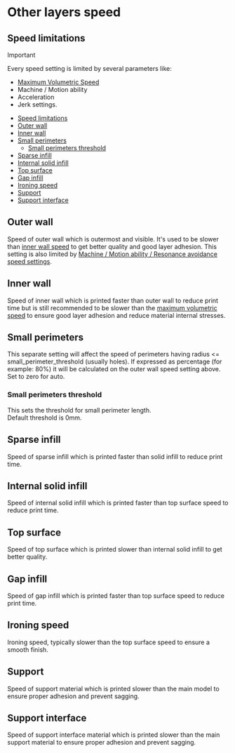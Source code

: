 # Other layers speed

## Speed limitations

> [!IMPORTANT]
> Every speed setting is limited by several parameters like:
> - [Maximum Volumetric Speed](volumetric-speed-calib)
> - Machine / Motion ability
> - Acceleration
> - Jerk settings.

- [Speed limitations](#speed-limitations)
- [Outer wall](#outer-wall)
- [Inner wall](#inner-wall)
- [Small perimeters](#small-perimeters)
  - [Small perimeters threshold](#small-perimeters-threshold)
- [Sparse infill](#sparse-infill)
- [Internal solid infill](#internal-solid-infill)
- [Top surface](#top-surface)
- [Gap infill](#gap-infill)
- [Ironing speed](#ironing-speed)
- [Support](#support)
- [Support interface](#support-interface)

## Outer wall

Speed of outer wall which is outermost and visible. It's used to be slower than [inner wall speed](#inner-wall) to get better quality and good layer adhesion.
This setting is also limited by [Machine / Motion ability / Resonance avoidance speed settings](vfa-calib).

## Inner wall

Speed of inner wall which is printed faster than outer wall to reduce print time but is still recommended to be slower than the [maximum volumetric speed](volumetric-speed-calib) to ensure good layer adhesion and reduce material internal stresses.

## Small perimeters

This separate setting will affect the speed of perimeters having radius <= small_perimeter_threshold (usually holes). If expressed as percentage (for example: 80%) it will be calculated on the outer wall speed setting above.  
Set to zero for auto.

### Small perimeters threshold

This sets the threshold for small perimeter length.  
Default threshold is 0mm.

## Sparse infill

Speed of sparse infill which is printed faster than solid infill to reduce print time.

## Internal solid infill

Speed of internal solid infill which is printed faster than top surface speed to reduce print time.

## Top surface

Speed of top surface which is printed slower than internal solid infill to get better quality.

## Gap infill

Speed of gap infill which is printed faster than top surface speed to reduce print time.

## Ironing speed

Ironing speed, typically slower than the top surface speed to ensure a smooth finish.

## Support

Speed of support material which is printed slower than the main model to ensure proper adhesion and prevent sagging.

## Support interface

Speed of support interface material which is printed slower than the main support material to ensure proper adhesion and prevent sagging.
